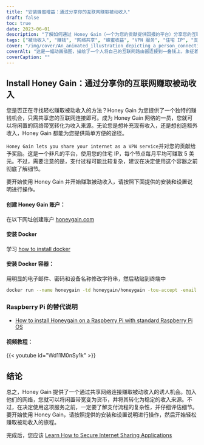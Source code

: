 ```yaml
---
title: "安装蜂蜜增益：通过分享你的互联网赚取被动收入"
draft: false
toc: true
date: 2023-06-01
description: "了解如何通过 Honey Gain（一个为您的贡献提供回报的平台）分享您的互联网连接，毫不费力地赚取被动收入。"
tags: ["被动收入", "赚钱", "网络共享", "蜂蜜收益", "VPN 服务", "住宅 IP", "支付过程", "创收", "补贴收入", "释放潜能", "网络贡献", "数字经济", "互联网货币化", "外快", "家庭互联网", "获得奖励", "轻松赚钱", "互联网使用情况", "闲置带宽", "收入来源", "副业", "财务独立", "在家工作", "网赚", "赚钱机会", "被动收益", "数字共享", "点对点网络", "技术性收入", "货币化战略"]
cover: "/img/cover/An_animated_illustration_depicting_a_person_connecting_their_internet.png"
coverAlt: "这是一幅动画插图，描绘了一个人将自己的互联网路由器连接到一叠钱上，象征着通过与 蜜糖盈 分享互联网赚钱。"
coverCaption: ""
---
```


## Install Honey Gain：通过分享你的互联网赚取被动收入

您是否正在寻找轻松赚取被动收入的方法？Honey Gain 为您提供了一个独特的赚钱机会，只需共享您的互联网连接即可。成为 Honey Gain 网络的一员，您就可以将闲置的网络带宽转化为收入来源。无论您是想补充现有收入，还是想创造额外收入，Honey Gain 都能为您提供简单方便的途径。

`Honey Gain lets you share your internet as a VPN service`并对您的贡献给予奖励。这是一个非凡的平台，使用您的住宅 IP，每个节点每月平均可赚取 5 美元。不过，需要注意的是，支付过程可能比较复杂，建议在决定使用这个容器之前彻底了解细节。

要开始使用 Honey Gain 并开始赚取被动收入，请按照下面提供的安装和设置说明进行操作。

#### 创建 Honey Gain 账户：
在以下网址创建账户 [honeygain.com](https://r.honeygain.me/DAVID07A75)

#### 安装 Docker

学习 [how to install docker](https://simeononsecurity.ch/other/creating-profitable-low-powered-crypto-miners/#installing-docker)

#### 安装 Docker 容器：
用明显的电子邮件、密码和设备名称修改字符串，然后粘贴到终端中
```bash
docker run --name honeygain -td honeygain/honeygain -tou-accept -email ACCOUNT_EMAIL -pass ACCOUNT_PASSWORD -device DEVICE_NAME
```
### Raspberry Pi 的替代说明
- [How to install Honeygain on a Raspberry Pi with standard Raspberry Pi OS](https://www.reddit.com/r/Honeygain/comments/tj8vfa/how_to_install_honeygain_on_a_raspberry_pi_with/)

#### 视频教程：

{{< youtube id="Wd11M0nSy1k" >}}


## 结论

总之，Honey Gain 提供了一个通过共享网络连接赚取被动收入的诱人机会。加入他们的网络，您就可以将闲置带宽变为货币，并将其转化为稳定的收入来源。不过，在决定使用这项服务之前，一定要了解支付流程的复杂性，并仔细评估细节。要开始使用 Honey Gain，请按照提供的安装和设置说明进行操作，然后开始轻松赚取被动收入的旅程。

完成后，您应该 [Learn How to Secure Internet Sharing Applications](https://simeononsecurity.ch/other/how-to-secure-internet-sharing-applications/)

